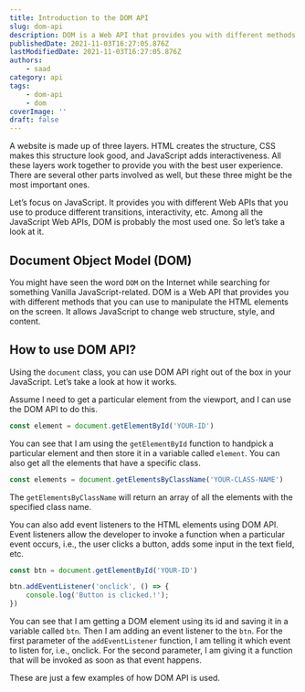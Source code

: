 ```yaml
---
title: Introduction to the DOM API
slug: dom-api
description: DOM is a Web API that provides you with different methods that you can use to manipulate the HTML elements on the screen.
publishedDate: 2021-11-03T16:27:05.876Z
lastModifiedDate: 2021-11-03T16:27:05.876Z
authors:
    - saad
category: api
tags:
    - dom-api
    - dom
coverImage: ''
draft: false
---
```


<Lead>

A website is made up of three layers. HTML creates the structure, CSS makes this structure look good, and JavaScript adds interactiveness. All these layers work together to provide you with the best user experience. There are several other parts involved as well, but these three might be the most important ones.

</Lead>

Let’s focus on JavaScript. It provides you with different Web APIs that you use to produce different transitions, interactivity, etc. Among all the JavaScript Web APIs, DOM is probably the most used one. So let’s take a look at it.

## Document Object Model (DOM)

You might have seen the word `DOM` on the Internet while searching for something Vanilla JavaScript-related. DOM is a Web API that provides you with different methods that you can use to manipulate the HTML elements on the screen. It allows JavaScript to change web structure, style, and content.

## How to use DOM API?

Using the `document` class, you can use DOM API right out of the box in your JavaScript. Let’s take a look at how it works.

Assume I need to get a particular element from the viewport, and I can use the DOM API to do this.

```js
const element = document.getElementById('YOUR-ID')
```

You can see that I am using the `getElementById` function to handpick a particular element and then store it in a variable called `element`. You can also get all the elements that have a specific class.

```js
const elements = document.getElementsByClassName('YOUR-CLASS-NAME')
```

The `getElementsByClassName` will return an array of all the elements with the specified class name.

You can also add event listeners to the HTML elements using DOM API. Event listeners allow the developer to invoke a function when a particular event occurs, i.e., the user clicks a button, adds some input in the text field, etc.

```js
const btn = document.getElementById('YOUR-ID')

btn.addEventListener('onclick', () => {
    console.log('Button is clicked.!');
})
```

You can see that I am getting a DOM element using its id and saving it in a variable called `btn`. Then I am adding an event listener to the `btn`. For the first parameter of the `addEventListener` function, I am telling it which event to listen for, i.e., onclick. For the second parameter, I am giving it a function that will be invoked as soon as that event happens.

These are just a few examples of how DOM API is used.
